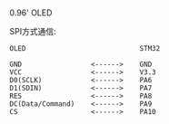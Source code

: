 #

0.96' OLED


SPI方式通信:

	OLED							STM32
	
	GND					<------>	GND
	VCC					<------>	V3.3
	D0(SCLK)			<------>	PA6
	D1(SDIN)			<------>	PA7
	RES					<------>	PA8
	DC(Data/Command)	<------>	PA9
	CS					<------>	PA10
